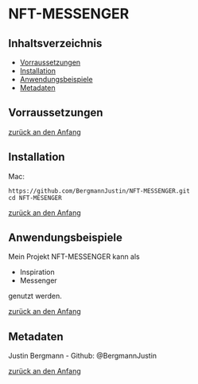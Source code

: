# NFT-MESSENGER



## Inhaltsverzeichnis

- [Vorraussetzungen](#Vorraussetzungen)
- [Installation](#Installation)
- [Anwendungsbeispiele](#Anwendungsbeispiele)
- [Metadaten](#Metadaten)


## Vorraussetzungen


[zurück an den Anfang](#Write-o-mat)


## Installation


Mac:

```Shell
https://github.com/BergmannJustin/NFT-MESSENGER.git
cd NFT-MESENGER
```

[zurück an den Anfang](#Write-o-mat)

  

## Anwendungsbeispiele

Mein Projekt NFT-MESSENGER kann als

- Inspiration
- Messenger

genutzt werden.


[zurück an den Anfang](#Write-o-mat)



## Metadaten

 Justin Bergmann - Github: @BergmannJustin



[zurück an den Anfang](#Write-o-mat)

